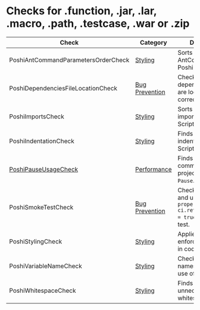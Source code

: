 # Checks for .function, .jar, .lar, .macro, .path, .testcase, .war or .zip

Check | Category | Description
----- | -------- | -----------
PoshiAntCommandParametersOrderCheck | [Styling](styling_checks.markdown#styling-checks) | Sorts parameters in AntCommand call in Poshi Script files. |
PoshiDependenciesFileLocationCheck | [Bug Prevention](bug_prevention_checks.markdown#bug-prevention-checks) | Checks that dependencies files are located in the correct directory. |
PoshiImportsCheck | [Styling](styling_checks.markdown#styling-checks) | Sorts and groups imports in Poshi Script files. |
PoshiIndentationCheck | [Styling](styling_checks.markdown#styling-checks) | Finds incorrect indentation in Poshi Script files. |
[PoshiPauseUsageCheck](check/poshi_pause_usage_check.markdown#poshipauseusagecheck) | [Performance](performance_checks.markdown#performance-checks) | Finds missing comment with JIRA project when using `Pause`. |
PoshiSmokeTestCheck | [Bug Prevention](bug_prevention_checks.markdown#bug-prevention-checks) | Checks for missing and unnecessary `property ci.retries.disabled = true` in smoke test. |
PoshiStylingCheck | [Styling](styling_checks.markdown#styling-checks) | Applies rules to enforce consistency in code style. |
PoshiVariableNameCheck | [Styling](styling_checks.markdown#styling-checks) | Checks variable names for correct use of `camelCase`. |
PoshiWhitespaceCheck | [Styling](styling_checks.markdown#styling-checks) | Finds missing and unnecessary whitespace. |